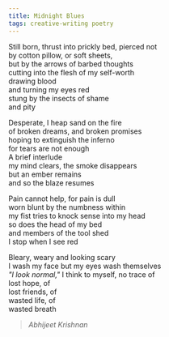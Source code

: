 ```yaml
---
title: Midnight Blues  
tags: creative-writing poetry  
---
```


Still born, thrust into 
prickly bed, pierced not  
by cotton pillow, or soft sheets,  
but by the arrows of  barbed thoughts  
cutting into the flesh of my self-worth  
drawing blood  
and turning my eyes red  
stung by the insects of shame  
and pity  

Desperate, I heap sand on the fire  
of broken dreams, and broken promises  
hoping to extinguish the inferno  
for tears are not enough  
A brief interlude  
my mind clears, the smoke disappears  
but an ember remains  
and so the blaze resumes  

Pain cannot help, for pain is dull  
worn blunt by the numbness within  
my fist tries to knock sense into my head  
so does the head of my bed  
and members of the tool shed  
I stop when I see red  

Bleary, weary and looking scary  
I wash my face but my eyes wash themselves  
*"I look normal,"* I think to myself, no trace of  
lost hope, of  
lost friends, of  
wasted life, of  
wasted breath  

> <cite>Abhijeet Krishnan</cite>